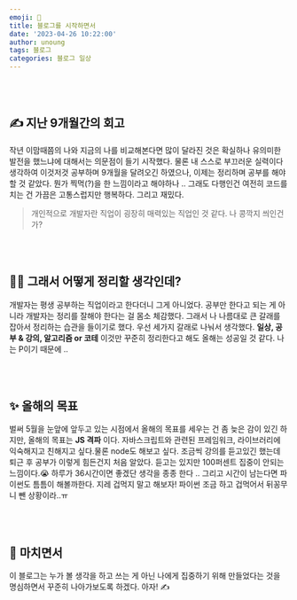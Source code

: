 ```yaml
---
emoji: 🔮
title: 블로그를 시작하면서
date: '2023-04-26 10:22:00'
author: unoung
tags: 블로그 
categories: 블로그 일상
---
```


<br/>
<br/>



## ✍️ 지난 9개월간의 회고


작년 이맘때쯤의 나와 지금의 나를 비교해본다면 많이 달라진 것은 확실하나 유의미한 발전을 했느냐에 대해서는 의문점이 들기 시작했다.
물론 내 스스로 부끄러운 실력이다 생각하여 이것저것 공부하며 9개월을 달려오긴 하였으나, 이제는 정리하며 공부를 해야할 것 같았다.
뭔가 찍먹(?)을 한 느낌이라고 해야하나 .. 그래도 다행인건 여전히 코드를 치는 건 가끔은 고통스럽지만 행복하다. 그리고 재밌다.

> 개인적으로 개발자란 직업이 굉장히 매력있는 직업인 것 같다. 나 콩깍지 씌인건가?

<br/>
<br/>

## 💁‍♀️ 그래서 어떻게 정리할 생각인데?


개발자는 평생 공부하는 직업이라고 한다더니 그게 아니었다. 공부만 한다고 되는 게 아니라 개발자는 정리를 잘해야 한다는 걸 몸소 체감했다.
그래서 나 나름대로 큰 갈래를 잡아서 정리하는 습관을 들이기로 했다. 우선 세가지 갈래로 나눠서 생각했다. **일상, 공부 & 강의, 알고리즘 or 코테** 
이것만 꾸준히 정리한다고 해도 올해는 성공일 것 같다. 나는 P이기 때문에 ..

<br/>
<br/>

## ✨ 올해의 목표


벌써 5월을 눈앞에 앞두고 있는 시점에서 올해의 목표를 세우는 건 좀 늦은 감이 있긴 하지만, 올해의 목표는 
**JS 격파** 이다. 자바스크립트와 관련된 프레임워크, 라이브러리에 익숙해지고 친해지고 싶다.물론 node도 해보고 싶다.
조금씩 강의를 듣고있긴 했는데 퇴근 후 공부가 이렇게 힘든건지 처음 알았다. 듣고는 있지만 100퍼센트 집중이 안되는 느낌이다.😭
하루가 36시간이면 좋겠단 생각을 종종 한다 ..
그리고 시간이 남는다면 파이썬도 틈틈이 해볼까한다. 지레 겁먹지 말고 해보자! 파이썬 조금 하고 겁먹어서 뒤꽁무니 뺀 상황이라..ㅠ

<br/>
<br/>

## 🌈 마치면서


이 블로그는 누가 볼 생각을 하고 쓰는 게 아닌 나에게 집중하기 위해 만들었다는 것을 명심하면서 꾸준히 나아가보도록 하겠다. 
아자! ✍️
 



```toc

```
